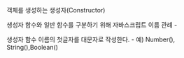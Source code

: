 객체를 생성하는 생성자(Constructor)

생성자 함수와 일반 함수를 구분하기 위해 자바스크립트 이름 관례 - 

생성자 함수 이름의 첫글자를 대문자로 작성한다. - 예) Number(), String(),Boolean()
